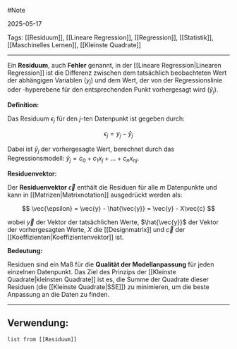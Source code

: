 #Note

2025-05-17

Tags: [[Residuum]], [[Lineare Regression]], [[Regression]], [[Statistik]], [[Maschinelles Lernen]], [[Kleinste Quadrate]]

---

Ein **Residuum**, auch **Fehler** genannt, in der [[Lineare Regression|Linearen Regression]] ist die Differenz zwischen dem tatsächlich beobachteten Wert der abhängigen Variablen ($y_j$) und dem Wert, der von der Regressionslinie oder -hyperebene für den entsprechenden Punkt vorhergesagt wird ($\hat{y}_j$).

**Definition:**

Das Residuum $\epsilon_j$ für den $j$-ten Datenpunkt ist gegeben durch:

$$ \epsilon_j = y_j - \hat{y}_j $$

Dabei ist $\hat{y}_j$ der vorhergesagte Wert, berechnet durch das Regressionsmodell: $\hat{y}_j = c_0 + c_1 x_j + \dots + c_n x_{nj}$.

**Residuenvektor:**

Der **Residuenvektor** $\vec{\epsilon}$ enthält die Residuen für alle $m$ Datenpunkte und kann in [[Matrizen|Matrixnotation]] ausgedrückt werden als:

$$ \vec{\epsilon} = \vec{y} - \hat{\vec{y}} = \vec{y} - X\vec{c} $$

wobei $\vec{y}$ der Vektor der tatsächlichen Werte, $\hat{\vec{y}}$ der Vektor der vorhergesagten Werte, $X$ die [[Designmatrix]] und $\vec{c}$ der [[Koeffizienten|Koeffizientenvektor]] ist.

**Bedeutung:**

Residuen sind ein Maß für die **Qualität der Modellanpassung** für jeden einzelnen Datenpunkt. Das Ziel des Prinzips der [[Kleinste Quadrate|kleinsten Quadrate]] ist es, die Summe der Quadrate dieser Residuen (die [[Kleinste Quadrate|SSE]]) zu minimieren, um die beste Anpassung an die Daten zu finden.

---

## Verwendung:

```dataview
list from [[Residuum]]
```